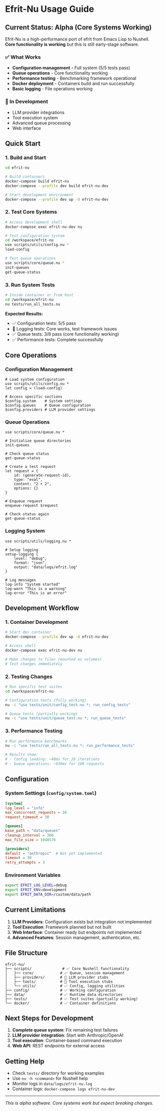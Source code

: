 # Efrit-Nu Usage Guide

## Current Status: Alpha (Core Systems Working)

Efrit-Nu is a high-performance port of efrit from Emacs Lisp to Nushell. **Core functionality is working** but this is still early-stage software.

### ✅ What Works
- **Configuration management** - Full system (5/5 tests pass)
- **Queue operations** - Core functionality working  
- **Performance testing** - Benchmarking framework operational
- **Docker deployment** - Containers build and run successfully
- **Basic logging** - File operations working

### 🔧 In Development  
- LLM provider integrations
- Tool execution system
- Advanced queue processing
- Web interface

## Quick Start

### 1. Build and Start

```bash
cd efrit-nu

# Build containers
docker-compose build efrit-nu
docker-compose --profile dev build efrit-nu-dev

# Start development environment  
docker-compose --profile dev up -d efrit-nu-dev
```

### 2. Test Core Systems

```bash
# Access development shell
docker-compose exec efrit-nu-dev nu

# Test configuration system
cd /workspace/efrit-nu
use scripts/utils/config.nu *
load-config

# Test queue operations
use scripts/core/queue.nu *
init-queues
get-queue-status
```

### 3. Run System Tests

```bash
# Inside container or from host
cd /workspace/efrit-nu
nu tests/run_all_tests.nu
```

**Expected Results:**
- ✅ Configuration tests: 5/5 pass
- 🔧 Logging tests: Core works, test framework issues  
- ✅ Queue tests: 3/8 pass (core functionality working)
- ✅ Performance tests: Complete successfully

## Core Operations

### Configuration Management
```nushell
# Load system configuration
use scripts/utils/config.nu *
let config = (load-config)

# Access specific sections
$config.system    # System settings
$config.queues    # Queue configuration  
$config.providers # LLM provider settings
```

### Queue Operations
```nushell
use scripts/core/queue.nu *

# Initialize queue directories
init-queues

# Check queue status
get-queue-status

# Create a test request
let request = {
    id: (generate-request-id),
    type: "eval",
    content: "2 + 2",
    options: {}
}

# Enqueue request
enqueue-request $request

# Check status again
get-queue-status
```

### Logging System  
```nushell
use scripts/utils/logging.nu *

# Setup logging
setup-logging {
    level: "debug",
    format: "json", 
    output: "data/logs/efrit.log"
}

# Log messages
log-info "System started"
log-warn "This is a warning"
log-error "This is an error"
```

## Development Workflow

### 1. Container Development
```bash
# Start dev container
docker-compose --profile dev up -d efrit-nu-dev

# Access shell
docker-compose exec efrit-nu-dev nu

# Make changes to files (mounted as volumes)
# Test changes immediately
```

### 2. Testing Changes
```bash
# Run specific test suites
cd /workspace/efrit-nu

# Configuration tests (fully working)
nu -c "use tests/unit/config_test.nu *; run_config_tests"

# Queue tests (partially working)  
nu -c "use tests/unit/queue_test.nu *; run_queue_tests"
```

### 3. Performance Testing
```bash
# Run performance benchmarks
nu -c "use tests/run_all_tests.nu *; run_performance_tests"

# Results show:
# - Config loading: ~40ms for 10 iterations
# - Queue operations: ~930ms for 100 requests
```

## Configuration

### System Settings (`config/system.toml`)
```toml
[system]
log_level = "info"
max_concurrent_requests = 10
request_timeout = 30

[queues]  
base_path = "data/queues"
cleanup_interval = 300
max_file_size = 1048576

[providers]
default = "anthropic"  # Not yet implemented
timeout = 30
retry_attempts = 3
```

### Environment Variables
```bash
export EFRIT_LOG_LEVEL=debug
export EFRIT_ENV=development  
export EFRIT_DATA_DIR=/custom/data/path
```

## Current Limitations

1. **LLM Providers**: Configuration exists but integration not implemented
2. **Tool Execution**: Framework planned but not built  
3. **Web Interface**: Container ready but endpoints not implemented
4. **Advanced Features**: Session management, authentication, etc.

## File Structure

```
efrit-nu/
├── scripts/              # ✅ Core Nushell functionality  
│   ├── core/            # ✅ Queue, session management
│   ├── providers/       # 🔧 LLM provider stubs
│   ├── tools/           # 🔧 Tool execution stubs  
│   └── utils/           # ✅ Config, logging utilities
├── config/              # ✅ Working configuration
├── data/                # ✅ Runtime data directories
├── tests/               # ✅ Test suites (partially working)
└── docker/              # ✅ Container definitions
```

## Next Steps for Development

1. **Complete queue system**: Fix remaining test failures
2. **LLM provider integration**: Start with Anthropic/OpenAI
3. **Tool execution**: Container-based command execution
4. **Web API**: REST endpoints for external access

## Getting Help

- Check `tests/` directory for working examples
- Use `nu -h <command>` for Nushell help
- Monitor logs in `data/logs/efrit-nu.log`
- Container logs: `docker-compose logs efrit-nu-dev`

---

*This is alpha software. Core systems work but expect breaking changes.*
